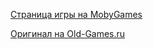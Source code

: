 [Страница игры на MobyGames](https://www.mobygames.com/game/122/kings-quest/)

[Оригинал на Old-Games.ru](https://www.old-games.ru/game/758.html)

